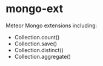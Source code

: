 mongo-ext
=======================

Meteor Mongo extensions including:

+ Collection.count()
+ Collection.save()
+ Collection.distinct()
+ Collection.aggregate()